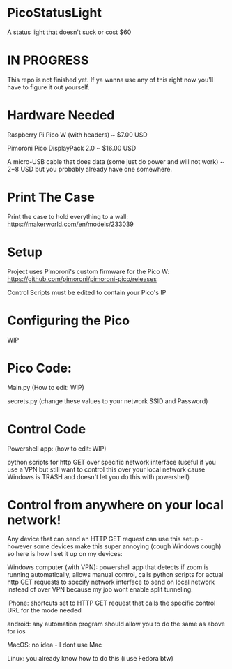 # PicoStatusLight
A status light that doesn't suck or cost $60

# IN PROGRESS
This repo is not finished yet. If ya wanna use any of this right now you'll have to figure it out yourself.

# Hardware Needed
Raspberry Pi Pico W (with headers) ~ $7.00 USD

Pimoroni Pico DisplayPack 2.0 ~ $16.00 USD

A micro-USB cable that does data (some just do power and will not work) ~ $2-$8 USD but you probably already have one somewhere.

# Print The Case
Print the case to hold everything to a wall:
https://makerworld.com/en/models/233039

# Setup
Project uses Pimoroni's custom firmware for the Pico W: https://github.com/pimoroni/pimoroni-pico/releases

Control Scripts must be edited to contain your Pico's IP 

# Configuring the Pico
WIP

# Pico Code:
Main.py (How to edit: WIP)

secrets.py (change these values to your network SSID and Password) 

# Control Code
Powershell app: (how to edit: WIP)

python scripts for http GET over specific network interface (useful if you use a VPN but still want to control this over your local network cause Windows is TRASH and doesn't let you do this with powershell) 


# Control from anywhere on your local network!
Any device that can send an HTTP GET request can use this setup - however some devices make this super annoying (cough Windows cough) so here is how I set it up on my devices:

Windows computer (with VPN): powershell app that detects if zoom is running automatically, allows manual control, calls python scripts for actual http GET requests to specify network interface to send on local network instead of over VPN because my job wont enable split tunneling. 

iPhone: shortcuts set to HTTP GET request that calls the specific control URL for the mode needed

android: any automation program should allow you to do the same as above for ios

MacOS: no idea - I dont use Mac

Linux: you already know how to do this (i use Fedora btw) 
